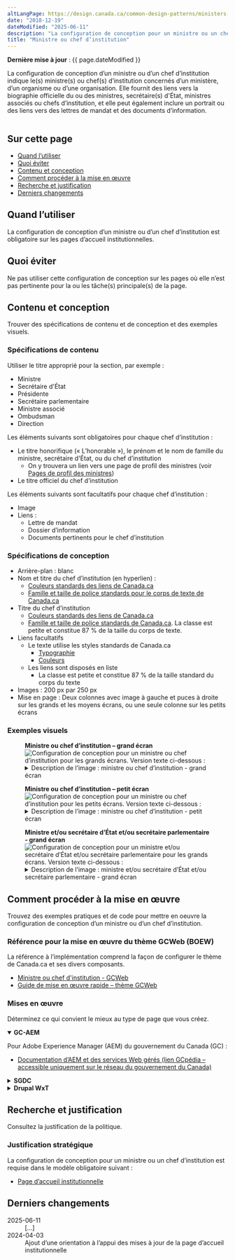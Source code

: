 ```yaml
---
altLangPage: https://design.canada.ca/common-design-patterns/ministers-block.html
date: "2018-12-19"
dateModified: "2025-06-11"
description: "La configuration de conception pour un ministre ou un chef d’institution fournit des liens vers le(s) ministre(s) d’une institution, y compris son ou ses ministre(s) associé(s), ou vers son chef d’institution."
title: "Ministre ou chef d’institution"
---
```

<p><strong>Dernière mise à jour</strong>&nbsp;: {{ page.dateModified }}</p>
<p>La configuration de conception d’un ministre ou d’un chef d’institution indique le(s) ministre(s) ou chef(s) d’institution concernés d’un ministère, d’un organisme ou d’une organisation. Elle fournit des liens vers la biographie officielle du ou des ministres, secrétaire(s) d'État, ministres associés ou chefs d’institution, et elle peut également inclure un portrait ou des liens vers des lettres de mandat et des documents d’information.</p>
<div class="pattern-demo mrgn-tp-lg mrgn-bttm-xl"><img src="/images/ministers-block-fr.png" class="img-responsive" alt="" /></div>
<section>
  <h2>Sur cette page</h2>
  <ul>
    <li><a href="#utiliser">Quand l’utiliser</a></li>
    <li><a href="#eviter">Quoi éviter</a></li>
    <li><a href="#contenu">Contenu et conception</a></li>
    <li><a href="#œuvre">Comment procéder à la mise en œuvre</a></li>
    <li><a href="#recherche">Recherche et justification</a></li>
    <li><a href="#changements">Derniers changements</a></li>
  </ul>
</section>
<section id="utiliser">
  <h2>Quand l’utiliser</h2>
  <p>La configuration de conception d’un ministre ou d’un chef d’institution est obligatoire sur les pages d’accueil institutionnelles.</p>
</section>
<section id="eviter">
  <h2>Quoi éviter</h2>
  <p>Ne pas utiliser cette configuration de conception sur les pages où elle n’est pas pertinente pour la ou les tâche(s) principale(s) de la page.</p>
</section>
<section id="contenu">
  <h2>Contenu et conception</h2>
  <p>Trouver des spécifications de contenu et de conception et des exemples visuels.</p>
  <h3>Spécifications de contenu</h3>
  <p>Utiliser le titre approprié pour la section, par exemple&nbsp;:</p>
  <ul>
    <li>Ministre</li>
    <li>Secrétaire d'État</li>
    <li>Présidente</li>
    <li>Secrétaire parlementaire</li>
    <li>Ministre associé</li>
    <li>Ombudsman</li>
    <li>Direction</li>
  </ul>
  <p>Les éléments suivants sont obligatoires pour chaque chef d’institution&nbsp;:</p>
  <ul>
    <li>Le titre honorifique (&laquo;&nbsp;L’honorable&nbsp;&raquo;), le prénom et le nom de famille du ministre, secrétaire d'État, ou du chef d’institution
      <ul>
        <li>On y trouvera un lien vers une page de profil des ministres (voir <a href="/modeles-obligatoire/pages-profil-ministres.html">Pages de profil des ministres</a>)</li>
      </ul>
    </li>
    <li>Le titre officiel du chef d’institution</li>
  </ul>
  <p>Les éléments suivants sont facultatifs pour chaque chef d’institution&nbsp;:</p>
  <ul>
    <li>Image</li>
    <li>Liens&nbsp;:
      <ul>
        <li>Lettre de mandat</li>
        <li>Dossier d’information</li>
        <li>Documents pertinents pour le chef d’institution</li>
      </ul>
    </li>
  </ul>
  <h3>Spécifications de conception</h3>
  <ul>
    <li>Arrière-plan&nbsp;: blanc</li>
    <li> Nom et titre du chef d’institution (en hyperlien)&nbsp;:
      <ul>
        <li><a href="/styles/couleurs.html">Couleurs standards des liens de Canada.ca</a></li>
        <li><a href="/styles/typographie.html">Famille et taille de police standards pour le corps de texte de Canada.ca</a></li>
      </ul>
    </li>
    <li> Titre du chef d’institution
      <ul>
        <li><a href="/styles/couleurs.html">Couleurs standards des liens de Canada.ca</a></li>
        <li><a href="https://conception.canada.ca/styles/typographie.html">Famille et taille de police standards de Canada.ca</a>. La classe est petite et constitue 87 % de la taille du corps de texte.</li>
      </ul>
    </li>
    <li>Liens facultatifs
      <ul>
        <li>Le texte utilise les styles standards de Canada.ca
          <ul>
            <li><a href="/styles/typographie.html">Typographie</a></li>
            <li><a href="/styles/couleurs.html">Couleurs</a></li>
          </ul>
        </li>
        <li>Les liens sont disposés en liste
          <ul>
            <li>La classe est petite et constitue 87&nbsp;% de la taille standard du corps du texte</li>
          </ul>
        </li>
      </ul>
    </li>
    <li>Images&nbsp;: 200&nbsp;px par 250&nbsp;px</li>
    <li>Mise en page&nbsp;: Deux colonnes avec image à gauche et puces à droite sur les grands et les moyens écrans, ou une seule colonne sur les petits écrans</li>
  </ul>
  <h3>Exemples visuels</h3>
  <div class="pattern-demo mrgn-tp-md mrgn-bttm-md">
    <figure class="mrgn-tp-md mrgn-bttm-lg">
      <figcaption><b>Ministre ou chef d’institution – grand écran</b></figcaption>
      <img src="/images/ministers-block-fr.png" class="img-responsive" alt="Configuration de conception pour un ministre ou chef d’institution pour les grands écrans. Version texte ci-dessous&nbsp;:" />
      <details>
        <summary class="wb-toggle" data-toggle='{"print":"on"}'>Description de l’image&nbsp;: ministre ou chef d’institution - grand écran</summary>
        <p>La configuration de conception du ministre s’affiche dans deux colonnes avec l’en-tête &laquo;&nbsp; Ministre(s)&nbsp;&raquo;.</p>
        <p>La première colonne présente un espace réservé à l’image d’un chef d’institution, à gauche. Les dimensions de l’image sont de 200 x 250 pixels. Les renseignements inclus à droite comprennent les suivants&nbsp;:</p>
        <ul>
          <li>L’honorable [nom du ou de la ministre] (lien)</li>
          <li>[Titre officiel] (texte)</li>
          <li>Élément de liste&nbsp;: Lettre de mandat [facultatif] (lien)</li>
          <li>Élément de liste&nbsp;: Dossier d’information [facultatif] (lien) </li>
        </ul>
        <p>La deuxième colonne présente un espace réservé à l’image d’un chef d’institution, à gauche. Les dimensions de l’image sont de 200&nbsp;x&nbsp;250 pixels. Les renseignements inclus à droite comprennent les suivants&nbsp;:</p>
        <ul>
          <li>L’honorable [nom du ou de la ministre] (lien)</li>
          <li>[Titre officiel] (texte)</li>
          <li>Élément de liste&nbsp;: Lettre de mandat [facultatif – un seul élément] (lien)</li>
        </ul>
      </details>
    </figure>
  </div>
  <div class="pattern-demo mrgn-tp-md mrgn-bttm-md">
    <figure class="mrgn-tp-md mrgn-bttm-lg">
      <figcaption><b>Ministre ou chef d’institution – petit écran</b></figcaption>
      <img src="/images/ministers-block-sm-fr.png" class="img-responsive" alt="Configuration de conception pour un ministre ou chef d’institution pour les petits écrans. Version texte ci-dessous&nbsp;:" />
      <details>
        <summary class="wb-toggle" data-toggle='{"print":"on"}'>Description de l’image&nbsp;: ministre ou chef d’institution - petit écran</summary>
        <p>La configuration de conception s’affiche dans une colonne et deux éléments avec l’en-tête &laquo;&nbsp;Ministre(s)&nbsp;&raquo;.</p>
        <p>Le premier élément commence par un titre avec lien &laquo;&nbsp;L’honorable [nom du ou de la ministre]&nbsp;&raquo; suivi d’un espace réservé pour l’image aux dimensions prescrites de 200 x 250 pixels. Sous l’image se trouve le texte [Titre officiel]. Il est suivi d’une liste à puces avec les deux éléments avec lien suivants&nbsp;:</p>
        <ul>
          <li>Lettre de mandat [facultatif]</li>
          <li>Dossier d’information [facultatif]</li>
        </ul>
        <p>Le deuxième élément commence par un titre avec lien &laquo;&nbsp;L’honorable [nom du ministre]&nbsp;&raquo; suivi d’un espace réservé pour l’image aux dimensions prescrites de 200&nbsp;x&nbsp;250 pixels. Sous l’image se trouve le texte [Titre officiel]. Il est suivi de l’élément avec lien suivant&nbsp;:</p>
        <ul>
          <li>Lettre de mandat [facultatif – élément unique]</li>
        </ul>
      </details>
    </figure>
  </div>
  <div class="pattern-demo mrgn-tp-md mrgn-bttm-md">
    <figure class="mrgn-tp-md mrgn-bttm-lg">
      <figcaption><b>Ministre et/ou secrétaire d’État et/ou secrétaire parlementaire - grand écran</b></figcaption>
      <img src="/images/secretaires-d-etat.jpg" class="img-responsive" alt="Configuration de conception pour un ministre et/ou secrétaire d’État et/ou secrétaire parlementaire pour les grands écrans. Version texte ci-dessous&nbsp;:" />
      <details>
        <summary class="wb-toggle" data-toggle='{"print":"on"}'>Description de l’image&nbsp;: ministre et/ou secrétaire d’État et/ou secrétaire parlementaire - grand écran</summary>
        <p>La configuration de conception du ministre s’affiche dans deux colonnes avec l’en-tête &laquo;&nbsp;Ministre(s)&nbsp;&raquo;.</p>
        <p>La première colonne présente un espace réservé à l’image d’un chef d’institution, à gauche. Les dimensions de l’image sont de 200 x 250 pixels. Les renseignements inclus à droite comprennent les suivants&nbsp;:</p>
        <ul>
          <li>L’honorable [nom du ou de la ministre] (lien)</li>
          <li>[Titre officiel] (texte)</li>
          <li>Élément de liste&nbsp;: [facultatif] (lien)</li>
          <li>Élément de liste&nbsp;: [facultatif] (lien)</li>
        </ul>
        <p>La deuxième colonne est vide. Si plus d’un ministre fait partie d’un ministère, vous présenteriez les autres ministres ici, en suivant le format de la première colonne.</p>
        <p>La rangée &laquo;&nbsp;Ministres&nbsp;&raquo; est suivie du titre &laquo;&nbsp;Secrétaire(s) d’État&nbsp;&raquo;. À la suite de ce titre, il y a deux colonnes.</p>
        <p>La première colonne présente un espace réservé à l’image d’un ou d’une secrétaire d’État, à gauche. Les dimensions de l’image sont de 200 x 250 pixels. Les renseignements inclus à droite comprennent les suivants&nbsp;:</p>
        <ul>
          <li>L’honorable [nom du ou de la secrétaire d’État] (lien)</li>
          <li>[Titre officiel] (texte)</li>
          <li>Élément de liste&nbsp;: [facultatif] (lien)</li>
          <li>Élément de liste&nbsp;: [facultatif] (lien)</li>
        </ul>
        <p>La deuxième colonne présente un espace réservé à l’image d’un secrétaire d’État, à gauche. Les. Les dimensions de l’image sont de 200 x 250 pixels. Les renseignements inclus à droite comprennent les suivants&nbsp;:</p>
        <ul>
          <li>L’honorable [nom du ou de la secrétaire d’État] (lien)</li>
          <li>[Titre officiel] (texte)</li>
          <li>Élément de liste&nbsp;: [facultatif] (lien)</li>
          <li>Élément de liste&nbsp;: [facultatif] (lien)</li>
        </ul>
        <p>La rangée &laquo;&nbsp;Secrétaire(s) d’État&nbsp;&raquo; est suivie du titre &laquo;&nbsp;Secrétaire(s) parlementaire(s)&nbsp;&raquo;. À la suite de ce titre, il y a deux colonnes.</p>
        <p>La première colonne présente un espace réservé à l’image d’un ou d’une secrétaire parlementaire, à gauche. Les dimensions de l’image sont de 200 x 250 pixels. Les renseignements inclus à droite comprennent les suivants&nbsp;:</p>
        <ul>
          <li>[Nom du ou de la secrétaire parlementaire] (lien)</li>
          <li>[Titre officiel] (texte)</li>
          <li>Élément de liste&nbsp;: [facultatif] (lien)</li>
          <li>Élément de liste&nbsp;: [facultatif] (lien)</li>
        </ul>
        <p>La deuxième colonne présente un espace réservé à l’image d’un secrétaire(s) parlementaire, à gauche. Les dimensions de l’image sont de 200 x 250 pixels. Les renseignements inclus à droite comprennent les suivants&nbsp;:</p>
        <ul>
          <li>[Nom du ou de la secrétaire parlementaire] (lien)</li>
          <li>[Titre officiel] (texte)</li>
          <li>Élément de liste&nbsp;: [facultatif] (lien)</li>
          <li>Élément de liste&nbsp;: [facultatif] (lien)</li>
        </ul>
      </details>
    </figure>
  </div>
</section>
<section id="œuvre">
  <h2>Comment procéder à la mise en œuvre</h2>
  <p>Trouvez des exemples pratiques et de code pour mettre en oeuvre la configuration de conception d’un ministre ou d’un chef d’institution.</p>
  <h3>Référence pour la mise en œuvre du thème GCWeb (BOEW)</h3>
  <p>La référence à l’implémentation comprend la façon de configurer le thème de Canada.ca et ses divers composants.</p>
  <ul>
    <li><a href="https://wet-boew.github.io/GCWeb/components/gc-minister/gc-minister-fr.html">Ministre ou chef d'institution - GCWeb
</a></li>
    <li><a href="https://wet-boew.github.io/GCWeb/docs/implementing-fr.html">Guide de mise en œuvre rapide – thème GCWeb</a></li>
  </ul>
  <h3>Mises en œuvre</h3>
  <p>Déterminez ce qui convient le mieux au type de page que vous créez.</p>
  <div class="row">
    <div class="col-md-8">
      <div class="wb-tabs mrgn-tp-lg">
        <div class="tabpanels">
          <details id="004" open="open">
            <summary><strong>GC-AEM</strong></summary>
            <p class="mrgn-tp-lg">Pour Adobe Experience Manager (AEM) du gouvernement du Canada (GC)&nbsp;:</p>
            <ul>
              <li><a href="https://www.gcpedia.gc.ca/wiki/Documentation_d%27AEM_sp%C3%A9cifique_au_GC_6.5">Documentation d’AEM et des services Web gérés (lien GCpédia – accessible uniquement sur le réseau du gouvernement du Canada)</a></li>
            </ul>
          </details>
          <details id="005">
            <summary><strong>SGDC</strong></summary>
            <p class="mrgn-tp-lg">Pour la Solution de gabarits à déploiement centralisé (SGDC)&nbsp;:</p>
            <ul>
              <li><a href="https://cenw-wscoe.github.io/sgdc-cdts/docs/index-fr.html">Documentation de la SGDC</a></li>
            </ul>
          </details>
          <details id="006">
            <summary><strong>Drupal WxT</strong></summary>
            <p class="mrgn-tp-lg">Pour Drupal WxT&nbsp;:</p>
            <ul>
              <li><a href="https://drupalwxt.github.io/">Documentation de Drupal WxT (en anglais seulement)</a></li>
            </ul>
          </details>
        </div>
      </div>
    </div>
  </div>
</section>
<section id="recherche">
  <h2>Recherche et justification</h2>
  <p>Consultez la justification de la politique.</p>
  <h3>Justification stratégique</h3>
  <p>La configuration de conception pour un ministre ou un chef d’institution est requise dans le modèle obligatoire suivant&nbsp;:</p>
  <ul>
    <li><a href="https://conception.canada.ca/modeles-obligatoire/pages-profil-institutionnel.html">Page d’accueil institutionnelle</a></li>
  </ul>
</section>
<section id="changements">
  <h2>Derniers changements</h2>
  <dl class="dl-horizontal">
    <dt>
      <time datetime="2025-06-11" class="link-muted">2025-06-11</time>
    </dt>
    <dd>[...]</dd>
    <dt>
      <time datetime="2024-04-03" class="link-muted">2024-04-03</time>
    </dt>
    <dd>Ajout d’une orientation à l’appui des mises à jour de la page d’accueil institutionnelle</dd>
  </dl>
</section>

